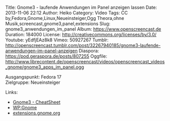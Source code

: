 Title: Gnome3 - laufende Anwendungen im Panel anzeigen lassen
Date: 2013-11-06 22:12
Author: Heiko
Category: Video
Tags: CC by,Fedora,Gnome,Linux,Neueinsteiger,Ogg Theora,ohne Musik,screencast,gnome3,panel,extensions
Slug: gnome3_anwendungen_im_panel
Album: https://www.openscreencast.de
Duration: 184000
License: http://creativecommons.org/licenses/by/3.0/
Youtube: yEdfjEAz8k8
Vimeo: 50927267
Tumblr: http://openscreencast.tumblr.com/post/32267940185/gnome3-laufende-anwendungen-im-panel-anzeigen
Diaspora: https://pod.geraspora.de/posts/807255
Oggfile: http://www.librecontent.de/openscreencast/videos/openscreencast_videos_gnome/gnome3_apps_im_panel.ogg

Ausgangspunkt: Fedora 17  
Zielgruppe: Neueinsteiger  

Links:

  * [Gnome3 - CheatSheet](http://live.gnome.org/GnomeShell/CheatSheet "Link zu gnome.org")
  * [WP:Gnome](http://de.wikipedia.org/wiki/Gnome "Link zu Wikipedia Gnome")
  * [extensions.gnome.org](http://extensions.gnome.org "Link zu extensions von gnome3")

